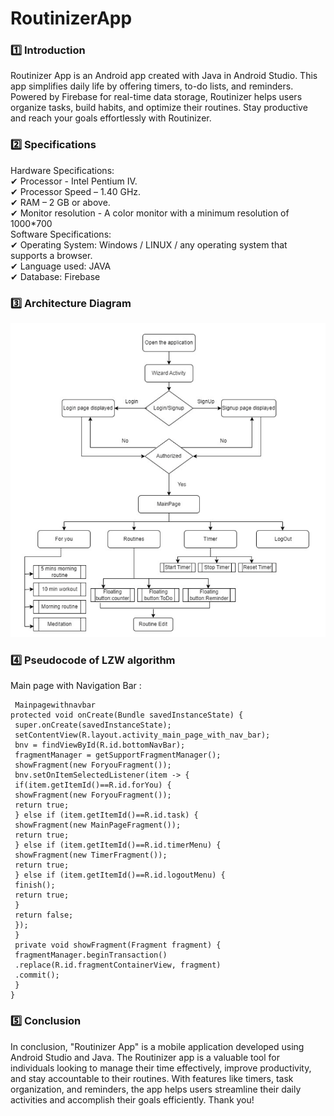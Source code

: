 # RoutinizerApp
### :one: Introduction
Routinizer App is an Android app created with Java in Android Studio. This app simplifies daily life by offering timers, to-do lists, and reminders. Powered by Firebase for real-time data storage, Routinizer helps users organize tasks, build habits, and optimize their routines. Stay productive and reach your goals effortlessly with Routinizer.
### :two: Specifications
Hardware Specifications:<br>
✔ Processor - Intel Pentium IV.<br>
✔ Processor Speed – 1.40 GHz.<br>
✔ RAM – 2 GB or above.<br>
✔ Monitor resolution - A color monitor with a minimum resolution of 1000*700 <br>
Software Specifications:<br>
✔ Operating System: Windows / LINUX / any operating system that supports a browser.<br>
✔ Language used: JAVA<br>
✔ Database: Firebase

### :three: Architecture Diagram

  <img src="https://github.com/shivannirai/RoutinizerApp/blob/master/achitecturediagram.png" width=700>
 </p>

### :four: Pseudocode of LZW algorithm
Main page with Navigation Bar : 
````
 Mainpagewithnavbar
protected void onCreate(Bundle savedInstanceState) {
 super.onCreate(savedInstanceState);
 setContentView(R.layout.activity_main_page_with_nav_bar);
 bnv = findViewById(R.id.bottomNavBar);
 fragmentManager = getSupportFragmentManager();
 showFragment(new ForyouFragment());
 bnv.setOnItemSelectedListener(item -> {
 if(item.getItemId()==R.id.forYou) {
 showFragment(new ForyouFragment());
 return true;
 } else if (item.getItemId()==R.id.task) {
 showFragment(new MainPageFragment());
 return true;
 } else if (item.getItemId()==R.id.timerMenu) {
 showFragment(new TimerFragment());
 return true;
 } else if (item.getItemId()==R.id.logoutMenu) {
 finish();
 return true;
 }
 return false;
 });
 }
 private void showFragment(Fragment fragment) {
 fragmentManager.beginTransaction()
 .replace(R.id.fragmentContainerView, fragment)
 .commit();
 }
}
 ````


 


### :five: Conclusion
In conclusion, "Routinizer App" is a mobile application developed using Android Studio and Java.
The Routinizer app is a valuable tool for individuals looking to manage their time effectively,
improve productivity, and stay accountable to their routines. With features like timers, task
organization, and reminders, the app helps users streamline their daily activities and accomplish their
goals efficiently. Thank you!


